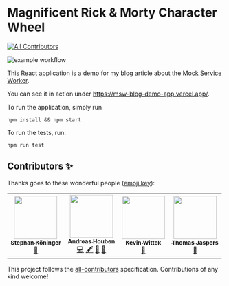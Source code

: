 # Magnificent Rick & Morty Character Wheel
<!-- ALL-CONTRIBUTORS-BADGE:START - Do not remove or modify this section -->
[![All Contributors](https://img.shields.io/badge/all_contributors-4-orange.svg?style=flat-square)](#contributors-)
<!-- ALL-CONTRIBUTORS-BADGE:END -->

![example workflow](https://github.com/andreashouben/msw-blog/actions/workflows/node.js.yml/badge.svg)

This React application is a demo for my blog article about the [Mock Service Worker](https://mswjs.io/).

You can see it in action under https://msw-blog-demo-app.vercel.app/.

To run the application, simply run

`npm install && npm start`

To run the tests, run:

`npm run test`
## Contributors ✨

Thanks goes to these wonderful people ([emoji key](https://allcontributors.org/docs/en/emoji-key)):

<!-- ALL-CONTRIBUTORS-LIST:START - Do not remove or modify this section -->
<!-- prettier-ignore-start -->
<!-- markdownlint-disable -->
<table>
  <tr>
    <td align="center"><a href="http://www.stekoe.de"><img src="https://avatars.githubusercontent.com/u/1809221?v=4?s=100" width="100px;" alt=""/><br /><sub><b>Stephan Köninger</b></sub></a><br /><a href="https://github.com/andreashouben/msw-blog/pulls?q=is%3Apr+reviewed-by%3ASteKoe" title="Reviewed Pull Requests">👀</a></td>
    <td align="center"><a href="https://github.com/andreashouben"><img src="https://avatars.githubusercontent.com/u/3708288?v=4?s=100" width="100px;" alt=""/><br /><sub><b>Andreas Houben</b></sub></a><br /><a href="https://github.com/andreashouben/msw-blog/commits?author=andreashouben" title="Code">💻</a> <a href="#content-andreashouben" title="Content">🖋</a> <a href="https://github.com/andreashouben/msw-blog/commits?author=andreashouben" title="Documentation">📖</a> <a href="#ideas-andreashouben" title="Ideas, Planning, & Feedback">🤔</a></td>
    <td align="center"><a href="https://wittek.dev"><img src="https://avatars.githubusercontent.com/u/5088104?v=4?s=100" width="100px;" alt=""/><br /><sub><b>Kevin Wittek</b></sub></a><br /><a href="https://github.com/andreashouben/msw-blog/pulls?q=is%3Apr+reviewed-by%3Akiview" title="Reviewed Pull Requests">👀</a></td>
    <td align="center"><a href="https://github.com/ThomasJaspers"><img src="https://avatars.githubusercontent.com/u/1384402?v=4?s=100" width="100px;" alt=""/><br /><sub><b>Thomas Jaspers</b></sub></a><br /><a href="https://github.com/andreashouben/msw-blog/pulls?q=is%3Apr+reviewed-by%3Athomasjaspers" title="Reviewed Pull Requests">👀</a></td>
  </tr>
</table>

<!-- markdownlint-restore -->
<!-- prettier-ignore-end -->

<!-- ALL-CONTRIBUTORS-LIST:END -->

This project follows the [all-contributors](https://github.com/all-contributors/all-contributors) specification. Contributions of any kind welcome!